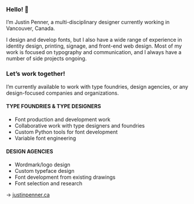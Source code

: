 ### Hello! 👋

I’m Justin Penner, a multi-disciplinary designer currently working in Vancouver, Canada.

I design and develop fonts, but I also have a wide range of experience in identity design, printing, signage, and front-end web design. Most of my work is focused on typography and communication, and I always have a number of side projects ongoing.

### Let’s work together!

I’m currently available to work with type foundries, design agencies, or any design-focused companies and organizations.

#### TYPE FOUNDRIES & TYPE DESIGNERS
- Font production and development work
- Collaborative work with type designers and foundries
- Custom Python tools for font development
- Variable font engineering

#### DESIGN AGENCIES

- Wordmark/logo design
- Custom typeface design
- Font development from existing drawings
- Font selection and research

→ [justinpenner.ca](https://justinpenner.ca)

<!--
**justinpenner/justinpenner** is a ✨ _special_ ✨ repository because its `README.md` (this file) appears on your GitHub profile.

Here are some ideas to get you started:

- 🔭 I’m currently working on ...
- 🌱 I’m currently learning ...
- 👯 I’m looking to collaborate on ...
- 🤔 I’m looking for help with ...
- 💬 Ask me about ...
- 📫 How to reach me: ...
- 😄 Pronouns: ...
- ⚡ Fun fact: ...
-->
